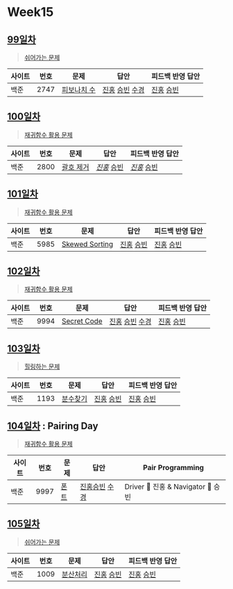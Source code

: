 # Week15

## [99일차](Day99)

> [쉬어가는 문제](https://www.acmicpc.net/group/workbook/view/9797/32477)

| 사이트 | 번호 | 문제                                                | 답안                                                                                                                                                    | 피드백 반영 답안                                                 |
| ------ | ---- | --------------------------------------------------- | ------------------------------------------------------------------------------------------------------------------------------------------------------- | ---------------------------------------------------------------- |
| 백준   | 2747 | [피보나치 수](https://www.acmicpc.net/problem/2747) | [진홍](Day99/boj2747_kjh.java) [승빈](Day99/boj2747_wsb.java) [수경](https://github.com/sukyeongh/Algorithm/blob/master/2021_05/20210502/bj2747_hsk.js) | [진홍](Day99/boj2747_kjh_fb.java) [승빈](Day99/boj2747_wsb.java) |

## [100일차](Day100)

> [재귀함수 활용 문제](https://www.acmicpc.net/group/workbook/view/9797/32517)

| 사이트 | 번호 | 문제                                              | 답안                                                              | 피드백 반영 답안                                                        |
| ------ | ---- | ------------------------------------------------- | ----------------------------------------------------------------- | ----------------------------------------------------------------------- |
| 백준   | 2800 | [괄호 제거](https://www.acmicpc.net/problem/2800) | _[진홍](Day100/boj2800_kjh.java)_ [승빈](Day100/boj2800_wsb.java) | _[진홍](Day100/boj2800_kjh_fb.java)_ [승빈](Day100/boj2800_wsb_fb.java) |

## [101일차](Day101)

> [재귀함수 활용 문제](https://www.acmicpc.net/group/workbook/view/9797/32542)

| 사이트 | 번호 | 문제                                                   | 답안                                                            | 피드백 반영 답안                                                   |
| ------ | ---- | ------------------------------------------------------ | --------------------------------------------------------------- | ------------------------------------------------------------------ |
| 백준   | 5985 | [Skewed Sorting](https://www.acmicpc.net/problem/5985) | [진홍](Day101/boj5985_kjh.java) [승빈](Day101/boj5985_wsb.java) | [진홍](Day101/boj5985_kjh_fb.java) [승빈](Day101/boj5985_wsb.java) |

## [102일차](Day102)

> [재귀함수 활용 문제](https://www.acmicpc.net/group/workbook/view/9797/32578)

| 사이트 | 번호 | 문제                                                | 답안                                                                                                                                                      | 피드백 반영 답안                                                   |
| ------ | ---- | --------------------------------------------------- | --------------------------------------------------------------------------------------------------------------------------------------------------------- | ------------------------------------------------------------------ |
| 백준   | 9994 | [Secret Code](https://www.acmicpc.net/problem/9994) | [진홍](Day102/boj9994_kjh.java) [승빈](Day102/boj9994_wsb.java) [수경](https://github.com/sukyeongh/Algorithm/blob/master/2021_05/20210514/bj9994_hsk.js) | [진홍](Day102/boj9994_kjh_fb.java) [승빈](Day102/boj9994_wsb.java) |

## [103일차](Day103)

> [힐링하는 문제](https://www.acmicpc.net/group/workbook/view/9797/32592)

| 사이트 | 번호 | 문제                                             | 답안                                                            | 피드백 반영 답안                                                |
| ------ | ---- | ------------------------------------------------ | --------------------------------------------------------------- | --------------------------------------------------------------- |
| 백준   | 1193 | [분수찾기](https://www.acmicpc.net/problem/1193) | [진홍](Day103/boj1193_kjh.java) [승빈](Day103/boj1193_wsb.java) | [진홍](Day103/boj1193_kjh.java) [승빈](Day103/boj1193_wsb.java) |

## [104일차](Day104) : Pairing Day

> [재귀함수 활용 문제](https://www.acmicpc.net/group/workbook/view/9797/32630)

| 사이트 | 번호 | 문제                                         | 답안                                                                                                                             | Pair Programming                   |
| ------ | ---- | -------------------------------------------- | -------------------------------------------------------------------------------------------------------------------------------- | ---------------------------------- |
| 백준   | 9997 | [폰트](https://www.acmicpc.net/problem/9997) | [진홍승빈](Day104/boj9997_kjhwsb.java) [수경](https://github.com/sukyeongh/Algorithm/blob/master/2021_05/20210517/bj9997_hsk.js) | Driver 🚗 진홍 & Navigator 🧭 승빈 |

## [105일차](Day105)

> [쉬어가는 문제](https://www.acmicpc.net/group/workbook/view/9797/32659)

| 사이트 | 번호 | 문제                                             | 답안                                                            | 피드백 반영 답안                                                      |
| ------ | ---- | ------------------------------------------------ | --------------------------------------------------------------- | --------------------------------------------------------------------- |
| 백준   | 1009 | [분산처리](https://www.acmicpc.net/problem/1009) | [진홍](Day105/boj1009_kjh.java) [승빈](Day105/boj1009_wsb.java) | [진홍](Day105/boj1009_kjh_fb.java) [승빈](Day105/boj1009_wsb_fb.java) |
